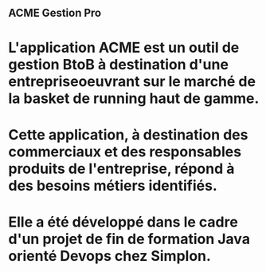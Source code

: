 ## ACME Gestion Pro 

# L'application ACME est un outil de gestion BtoB à destination d'une entrepriseoeuvrant sur le marché de la basket de running haut de gamme. 
# Cette application, à destination des commerciaux et des responsables produits de l'entreprise, répond à des besoins métiers identifiés.

# Elle a été développé dans le cadre d'un projet de fin de formation Java orienté Devops chez Simplon. 
